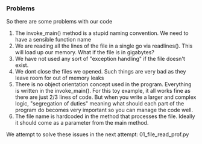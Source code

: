 ### Problems
So there are some problems with our code

1. The invoke_main() method is a stupid naming convention. We need to have a sensible function name
2. We are reading all the lines of the file in a single go via readlines(). This will load up our memory. What if the file is in gigabytes?
3. We have not used any sort of "exception handling" if the file doesn't exist. 
4. We dont close the files we opened. Such things are very bad as they leave room for out of memory leaks
5. There is no object orientation concept used in the program. Everything is written in the invoke_main(). For this toy example, it all works fine as there are just 2/3 lines of code. But when you write a larger and complex logic, "segregation of duties" meaning what should each part of the program do becomes very important so you can manage the code well. 
6. The file name is hardcoded in the method that processes the file. Ideally it should come as a parameter from the main method.

We attempt to solve these issues in the next attempt: 01_file_read_prof.py